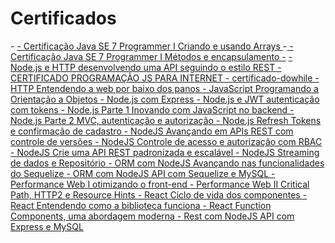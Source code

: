 # Certificados

<p>
    - <a href="https://cursos.alura.com.br/certificate/a7b05b4a-69ed-4bd7-bad9-39b6b1e91cb5">
       - Certificação Java SE 7 Programmer I Criando e usando Arrays
    </a>
    -<a href="https://cursos.alura.com.br/certificate/df27a731-ce5e-42c8-b7be-14a4859c3649">
      - Certificação Java SE 7 Programmer I Métodos e encapsulamento
    -</a>
    <a href="https://cursos.alura.com.br/certificate/09320df1-c8b4-455d-bd67-9d027b72ec5c">
      - Node.js e HTTP desenvolvendo uma API seguindo o estilo REST
    </a>
    <a href="https://github.com/Williams25/certificados/blob/master/CERTIFICADO%20PROGRAMA%C3%87%C3%83O%20JS%20PARA%20INTERNET.pdf">
      - CERTIFICADO PROGRAMAÇÃO JS PARA INTERNET
    </a>
    <a href="https://github.com/Williams25/certificados/blob/master/certificado-dowhile.pdf">
      - certificado-dowhile
    </a>
    <a href="https://cursos.alura.com.br/certificate/2d0bfdbe-d20e-40b5-ae98-7cfe2d987860">
      - HTTP Entendendo a web por baixo dos panos
    </a>
    <a href="https://cursos.alura.com.br/certificate/d1ec660e-1785-44da-a565-1639212507bf">
      - JavaScript Programando a Orientação a Objetos
    </a>
    <a href="https://cursos.alura.com.br/degree/certificate/e1cab2ae-4861-44a2-92ef-571c5f6fbf7b">
      - Node.js com Express
    </a>
    <a href="https://cursos.alura.com.br/certificate/0d7461b2-3274-4a5c-a295-7fbdcfc8f07f">
      - Node.js e JWT autenticação com tokens
    </a>
    <a href="https://cursos.alura.com.br/certificate/d9028f17-4d8d-4c89-87f8-8a6e02b1fbe8">
      - Node.js Parte 1 Inovando com JavaScript no backend
    </a>
    <a href="https://cursos.alura.com.br/certificate/80366223-43a0-42a3-9fd8-56f8fdb0ace3">
      - Node.js Parte 2 MVC, autenticação e autorização
    </a>
    <a href="https://cursos.alura.com.br/certificate/482e57ba-8d66-4baa-b165-d1db442dea95">
      - Node.js Refresh Tokens e confirmação de cadastro
    </a>
    <a href="https://cursos.alura.com.br/certificate/6d9f1403-c304-4169-93a0-c7db0959ab2f">
      - NodeJS Avançando em APIs REST com controle de versões
    </a>
    <a href="https://cursos.alura.com.br/certificate/ac1b72b3-3e66-4303-b468-e67f5a86f7ff">
      - NodeJS Controle de acesso e autorização com RBAC
    </a>
    <a href="https://cursos.alura.com.br/certificate/2be0c2dc-f754-4c93-9875-838f53ebcb1c">
      - NodeJS Crie uma API REST padronizada e escalável
    </a>
    <a href="https://cursos.alura.com.br/certificate/cb70f78b-8bc8-44bd-b637-bc43860a5860">
      - NodeJS Streaming de dados e Repositório
    </a>
    <a href="https://cursos.alura.com.br/certificate/603d78a5-d650-40d6-b352-31fcc63349df">
      - ORM com NodeJS Avançando nas funcionalidades do Sequelize
    </a>
     <a href="https://cursos.alura.com.br/certificate/71481c3a-a2fa-48a2-ba8e-41b222a47546">
      - ORM com NodeJS API com Sequelize e MySQL
    </a>
    <a href="https://cursos.alura.com.br/certificate/034a7cdb-f1c3-4e20-b212-2f57b6594bd4">
      - Performance Web I otimizando o front-end
    </a>
    <a href="https://cursos.alura.com.br/certificate/31d40521-ac5e-4575-8881-034632130d87">
      - Performance Web II Critical Path, HTTP2 e Resource Hints
    </a>
    <a href="https://cursos.alura.com.br/certificate/f0cf1637-16d8-4acf-aa14-6926e0801944">
      - React Ciclo de vida dos componentes
    </a>
    <a href="https://cursos.alura.com.br/certificate/c7cdb8a3-fc7a-4de7-83f7-a28338fcc72d">
      - React Entendendo como a biblioteca funciona
    </a>
    <a href="https://cursos.alura.com.br/certificate/d803d0af-bd2f-4c96-8ca3-0119e1fe87d5">
      - React Function Components, uma abordagem moderna
    </a>
    <a href="https://cursos.alura.com.br/certificate/06ddd1cd-2dd2-4f0e-99c0-593b5b6329de">
      - Rest com NodeJS API com Express e MySQL
    </a>
<p>